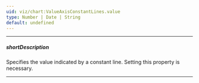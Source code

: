 ```yaml
---
uid: viz/chart:ValueAxisConstantLines.value
type: Number | Date | String
default: undefined
---
```

---
##### shortDescription
Specifies the value indicated by a constant line. Setting this property is necessary.

---
